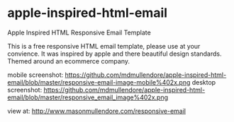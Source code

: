 # apple-inspired-html-email
Apple Inspired HTML Responsive Email Template


This is a free responsive HTML email template, 
please use at your convience. It was inspired by apple and there beautiful design standards.
Themed around an ecommerce company.

mobile screenshot: https://github.com/mdmullendore/apple-inspired-html-email/blob/master/responsive-email-image-mobile%402x.png
desktop screenshot: https://github.com/mdmullendore/apple-inspired-html-email/blob/master/responsive_email_image%402x.png

view at: http://www.masonmullendore.com/responsive-email


